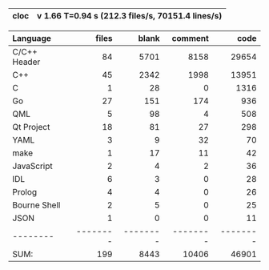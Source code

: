 cloc| v 1.66  T=0.94 s (212.3 files/s, 70151.4 lines/s)
--- | ---

Language|files|blank|comment|code
:-------|-------:|-------:|-------:|-------:
C/C++ Header|84|5701|8158|29654
C++|45|2342|1998|13951
C|1|28|0|1316
Go|27|151|174|936
QML|5|98|4|508
Qt Project|18|81|27|298
YAML|3|9|32|70
make|1|17|11|42
JavaScript|2|4|2|36
IDL|6|3|0|28
Prolog|4|4|0|26
Bourne Shell|2|5|0|25
JSON|1|0|0|11
--------|--------|--------|--------|--------
SUM:|199|8443|10406|46901